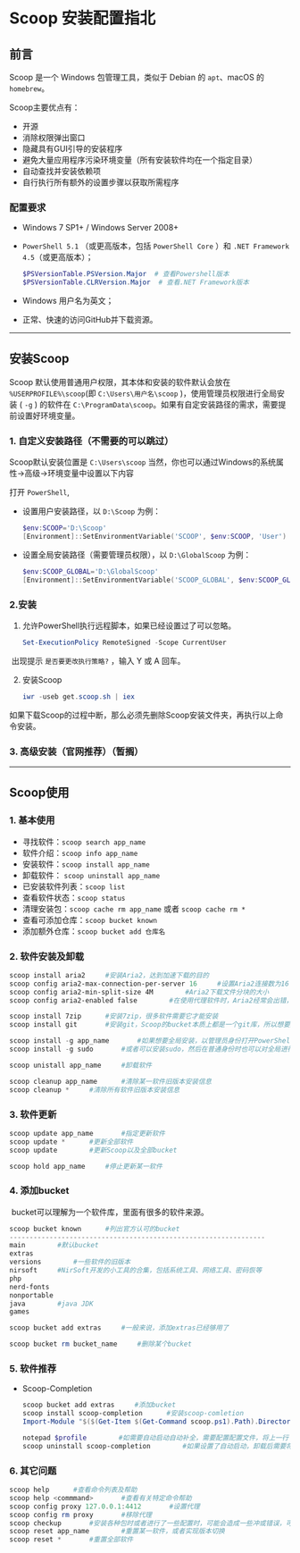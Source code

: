 # Scoop 安装配置指北

## 前言

Scoop 是一个 Win­dows 包管理工具，类似于 De­bian 的 `apt`、ma­cOS 的`homebrew`。

Scoop主要优点有：

+ 开源
+ 消除权限弹出窗口
+ 隐藏具有GUI引导的安装程序
+ 避免大量应用程序污染环境变量（所有安装软件均在一个指定目录）
+ 自动查找并安装依赖项
+ 自行执行所有额外的设置步骤以获取所需程序

### 配置要求

+ Windows 7 SP1+ / Windows Server 2008+

+ `PowerShell 5.1` （或更高版本，包括 `PowerShell Core` ）和 `.NET Framework 4.5`（或更高版本）；

    ```powershell
    $PSVersionTable.PSVersion.Major  # 查看Powershell版本
    $PSVersionTable.CLRVersion.Major  # 查看.NET Framework版本
    ```

+ Windows 用户名为英文；

+ 正常、快速的访问GitHub并下载资源。

---

## 安装Scoop

Scoop 默认使用普通用户权限，其本体和安装的软件默认会放在  `%USERPROFILE%\scoop`(即 `C:\Users\用户名\scoop` )，使用管理员权限进行全局安装 ( `-g` ) 的软件在 `C:\ProgramData\scoop`。如果有自定安装路径的需求，需要提前设置好环境变量。

### 1. 自定义安装路径（不需要的可以跳过）

Scoop默认安装位置是 `C:\Users\scoop` 当然，你也可以通过Windows的系统属性→高级→环境变量中设置以下内容

打开 `PowerShell`,
+ 设置用户安装路径，以 `D:\Scoop` 为例：
    ``` powershell
    $env:SCOOP='D:\Scoop'
    [Environment]::SetEnvironmentVariable('SCOOP', $env:SCOOP, 'User')
    ```

+ 设置全局安装路径（需要管理员权限），以 `D:\GlobalScoop`  为例：
    ``` powershell
    $env:SCOOP_GLOBAL='D:\GlobalScoop'
    [Environment]::SetEnvironmentVariable('SCOOP_GLOBAL', $env:SCOOP_GLOBAL, 'Machine')
    ```

### 2.安装

1. 允许PowerShell执行远程脚本，如果已经设置过了可以忽略。

    ``` Powershell
    Set-ExecutionPolicy RemoteSigned -Scope CurrentUser
    ```

​	出现提示 `是否要更改执行策略?` ，输入 Y 或 A 回车。

2. 安装Scoop

    ``` PowerShell
    iwr -useb get.scoop.sh | iex
    ```

​	如果下载Scoop的过程中断，那么必须先删除Scoop安装文件夹，再执行以上命令安装。

### 3. 高级安装（官网推荐）（暂搁）

---

## Scoop使用

### 1. 基本使用

+ 寻找软件：`scoop search app_name`
+ 软件介绍：`scoop info app_name`
+ 安装软件：`scoop install app_name`
+ 卸载软件： `scoop uninstall app_name`
+ 已安装软件列表：`scoop list`
+ 查看软件状态：`scoop status`
+ 清理安装包：`scoop cache rm app_name` 或者 `scoop cache rm *`
+ 查看可添加仓库：`scoop bucket known`
+ 添加额外仓库：`scoop bucket add 仓库名`



### 2. 软件安装及卸载

```powershell
scoop install aria2		#安装Aria2，达到加速下载的目的
scoop config aria2-max-connection-per-server 16		#设置Aria2连接数为16
scoop config aria2-min-split-size 4M		#Aria2下载文件分块的大小
scoop config aria2-enabled false		#在使用代理软件时，Aria2经常会出错，可以使用这行命令关闭Aria2

scoop install 7zip		#安装7zip，很多软件需要它才能安装
scoop install git		#安装git，Scoop的bucket本质上都是一个git库，所以想要添加额外的存储库，需要有git环境支撑

scoop install -g app_name		#如果想要全局安装，以管理员身份打开PowerShell
scoop install -g sudo		#或者可以安装sudo，然后在普通身份时也可以对全局进行操作。注意：此时以管理员身份打开Powershell
```

```powershell
scoop unistall app_name		#卸载软件

scoop cleanup app_name		#清除某一软件旧版本安装信息
scoop cleanup *		#清除所有软件旧版本安装信息
```



### 3. 软件更新

```powershell
scoop update app_name		#指定更新软件
scoop update *		#更新全部软件
scoop update		#更新Scoop以及全部bucket

scoop hold app_name		#停止更新某一软件
```



### 4. 添加bucket

​	bucket可以理解为一个软件库，里面有很多的软件来源。

```powershell
scoop bucket known		#列出官方认可的bucket
----------------------------------------------------------------
main		#默认bucket
extras
versions		#一些软件的旧版本
nirsoft		#NirSoft开发的小工具的合集，包括系统工具、网络工具、密码恢等
php
nerd-fonts
nonportable
java		#java JDK
games
```

```powershell
scoop bucket add extras		#一般来说，添加extras已经够用了

scoop bucket rm bucket_name		#删除某个bucket
```

### 5. 软件推荐

+ Scoop-Completion

    ```powershell
    scoop bucket add extras		#添加bucket
    scoop install scoop-completion		#安装scoop-comletion
    Import-Module "$($(Get-Item $(Get-Command scoop.ps1).Path).Directory.   Parent.FullName)\modules\scoop-completion"		#在当前终端启用自动补全

    notepad $profile		#如需要自动启动自动补全，需要配置配置文件，将上一行 “Import……”添加到配置文件中。
    scoop uninstall scoop-completion		#如果设置了自动启动，卸载后需要将   $profile 中的启用代码删除
    ```



### 6. 其它问题

``` powershell
scoop help		#查看命令列表及帮助
scoop help <commmand>		#查看有关特定命令帮助
scoop config proxy 127.0.0.1:4412		#设置代理
scoop config rm proxy		#移除代理
scoop checkup		#安装各种包时或者进行了一些配置时，可能会造成一些冲或错误，可以使用该命令检查，并按照提示来解决。
scoop reset app_name		#重置某一软件，或者实现版本切换
scoop reset *		#重置全部软件
```